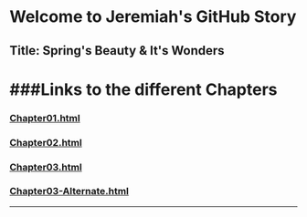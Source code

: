 # Welcome to Jeremiah's GitHub Story
## Title: Spring's Beauty & It's Wonders


###Links to the different Chapters
=====================================

### [Chapter01.html](https://jeremiah-durano.github.io/github-story-2019/Chapter01.html "Chapter01")
### [Chapter02.html](https://jeremiah-durano.github.io/github-story-2019/Chapter02.html "Chapter02")
### [Chapter03.html](https://jeremiah-durano.github.io/github-story-2019/Chapter03.html "Chapter03")
### [Chapter03-Alternate.html](https://jeremiah-durano.github.io/github-story-2019/Chapter03-Alternate.html "Chapter03-Alternate")

---------------------------------------


